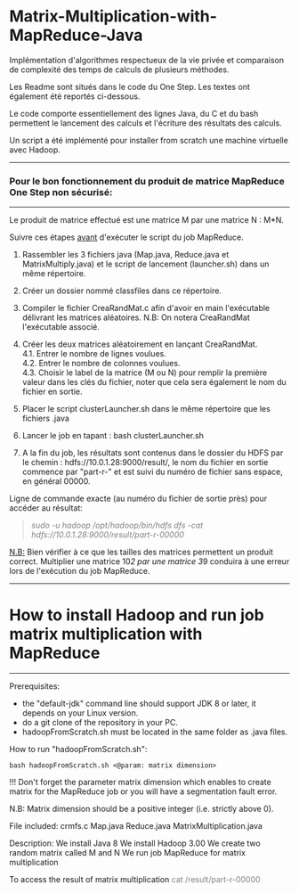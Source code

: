 # Matrix-Multiplication-with-MapReduce-Java
Implémentation d'algorithmes respectueux de la vie privée et comparaison de complexité des temps de calculs de plusieurs méthodes.

Les Readme sont situés dans le code du One Step. Les textes ont également été reportés ci-dessous.

Le code comporte essentiellement des lignes Java, du C et du bash permettent le lancement des calculs et l'écriture des résultats des calculs.

Un script a été implémenté pour installer from scratch une machine virtuelle avec Hadoop.

-------------------------------------------------------------------------------------
### Pour le bon fonctionnement du produit de matrice MapReduce One Step non sécurisé:
-------------------------------------------------------------------------------------

Le produit de matrice effectué est une matrice M par une matrice N : M*N.

Suivre ces étapes <u>avant</u> d'exécuter le script du job MapReduce.

1. Rassembler les 3 fichiers java (Map.java, Reduce.java et MatrixMultiply.java) et le script de lancement (launcher.sh) dans un même répertoire.
2. Créer un dossier nommé classfiles dans ce répertoire.
3. Compiler le fichier CreaRandMat.c afin d'avoir en main l'exécutable délivrant les matrices aléatoires.
N.B: On notera CreaRandMat l'exécutable associé.
4. Créer les deux matrices aléatoirement en lançant CreaRandMat.
	<br>4.1. Entrer le nombre de lignes voulues.
	<br>4.2. Entrer le nombre de colonnes voulues.
	<br>4.3. Choisir le label de la matrice (M ou N) pour remplir la première valeur dans les clés du fichier, noter que cela sera également le nom du fichier en sortie.

5. Placer le script clusterLauncher.sh dans le même répertoire que les fichiers .java
6. Lancer le job en tapant : bash clusterLauncher.sh
7. A la fin du job, les résultats sont contenus dans le dossier du HDFS par le chemin : hdfs://10.0.1.28:9000/result/, le nom du fichier en sortie commence par "part-r-" et est suivi du numéro de fichier sans espace, en général 00000.

Ligne de commande exacte (au numéro du fichier de sortie près) pour accéder au résultat:
> <font color='gray'>*sudo -u hadoop /opt/hadoop/bin/hdfs dfs -cat hdfs://10.0.1.28:9000/result/part-r-00000*</font>

<u>N.B:</u> Bien vérifier à ce que les tailles des matrices permettent un produit correct.
Multiplier une matrice 10*2 par une matrice 3*9 conduira à une erreur lors de l'exécution du job MapReduce.

------------------------------------------------------------------------
# How to install Hadoop and run job matrix multiplication with MapReduce
------------------------------------------------------------------------

Prerequisites:
- the "default-jdk" command line should support JDK 8 or later, it depends on your Linux version.
- do a git clone of the repository in your PC.
- hadoopFromScratch.sh must be located in the same folder as .java files.

How to run "hadoopFromScratch.sh":

	bash hadoopFromScratch.sh <@param: matrix dimension>


!!! Don't forget the parameter matrix dimension which enables to create
	matrix for the MapReduce job or you will have a segmentation fault error.
	
N.B: Matrix dimension should be a positive integer (i.e. strictly above 0).

File included: 	crmfs.c 
				Map.java
				Reduce.java
				MatrixMultiplication.java

Description:
We install Java 8
We install Hadoop 3.00
We create two random matrix called M and N 
We run job MapReduce for matrix multiplication


To access the result of matrix multiplication
<font color='gray'>cat /result/part-r-00000</font>
